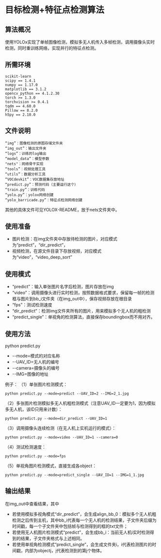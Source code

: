 # 目标检测+特征点检测算法
## 算法概况
使用YOLOx实现了单帧图像检测，模拟多无人机传入多帧检测，调用摄像头实时检测，同时重训练网络，实现并行的特征点检测。

## 所需环境
	scikit-learn
	scipy == 1.4.1
	numpy == 1.17.0
	matplotlib == 3.1.2
	opencv_python == 4.1.2.30
	torch >= 1.3.0
	torchvision >= 0.4.1
	tqdm == 4.60.0
	Pillow == 8.2.0
	h5py == 2.10.0

## 文件说明
	“img”：图像检测的原图存储文件夹
	“img_out”：输出文件夹
	“logs”：训练的log输出
	“model_data”：模型参数
	"nets"：网络骨干实现
	“tools”：视频处理工具
	“utils”：数据分析工具
	“VOCdevkit”：VOC数据集存放地址
	“predict.py”：预测代码（主要运行这个）
	“train.py”：训练代码
	“yolo.py”：yolox网络创建
	“yolo_barricade.py”：特征点检测网络创建
其他的具体文件可见YOLOX-README，放于nets文件夹中。

## 使用准备
- 图片检测：在img文件夹中存放待检测的图片，对应模式为“predict”，“dir_predict”，
- 视频检测，在源文件目录下存放视频，对应模式为“video”，“video_deep_sort”

## 使用模式
- “predict”：输入单张图片名字后检测，图片存放在img
- “video”：调用摄像头进行实时检测，按照数据格式要求，保留每一帧的检测框与图片到bb_i文件夹（在img_out中），保存视频存放在根目录
- “fps”：测试检测速度
- “dir_predict”：检测img文件夹所有的图片，用来模拟多个无人机的粗检测
- “predict_single”：单视角的检测算法，直接保存boundingbox而不用对齐。

## 使用方法
python predict.py 
- --mode=模式的对应名称 
- --UAV_ID=无人机的编号 
- --camera=摄像头的编号 
- --IMG=图像的地址

例子：
（1）单张图片检测模式：

	python predict.py --mode=predict --UAV_ID=2 --IMG=2_1.jpg

（2）多张图片检测模拟多无人机粗检测模式（注意UAV_ID一定要为1，因为模拟多无人机，该ID只用来计数）：

	python predict.py --mode=dir_predict --UAV_ID=1

（3）调用摄像头连续检测（在无人机上实机运行的模式）：

	python predict.py --mode=video --UAV_ID=1 --camera=0

（4）测试检测速度：

	python predict.py --mode=fps

（5）单视角图片检测模式，直接生成各object：

	python predict.py --mode=predict_single --UAV_ID=1 --IMG=1_1.jpg

## 输出结果
在img_out中查看结果，其中
- 若使用模拟多视角模式“dir_predict”，会生成align_bb_0：模拟多个无人机粗检测之后传到主机，其中bb_i代表每一个无人机的检测结果，子文件夹后缀为时间戳，每一个子文件夹中包括帧与检测得到的框的txt文件；
- 若使用无人机图片检测模式“predict”，会生成bb_i：当前无人机i实时检测得到的结果，子文件夹格式与上述相同。
- 若使用单视角检测模式“predict_single”，会生成文件夹i，i代表检测图片的时间戳，内部为objectj，j代表检测到的第j个物体。


